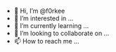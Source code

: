 - 👋 Hi, I’m @f0rkee
- 👀 I’m interested in ...
- 🌱 I’m currently learning ...
- 💞️ I’m looking to collaborate on ...
- 📫 How to reach me ...

<!---
f0rkee/f0rkee is a ✨ special ✨ repository because its `README.md` (this file) appears on your GitHub profile.
You can click the Preview link to take a look at your changes.
--->
